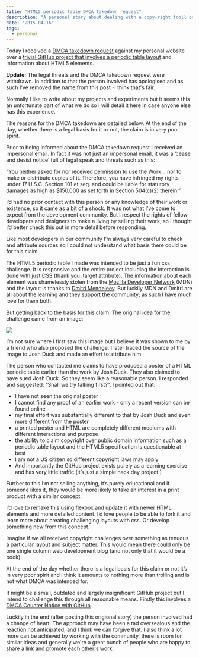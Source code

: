 ```yaml
---
title: "HTML5 periodic table DMCA takedown request"
description: "A personal story about dealing with a copy-right troll on an open source project." 
date: "2015-04-16"
tags: 
  - personal
---
```


Today I received a [DMCA takedown request]( http://en.wikipedia.org/wiki/Digital_Millennium_Copyright_Act) against my personal website over a [trivial GitHub project that involves a periodic table layout](http://madebymike.com.au/html5-periodic-table/) and information about HTML5 elements.

**Update:** The legal threats and the DMCA takedown request were withdrawn. In addition to that the person involved has apologised and as such I've removed the name from this post -I think that's fair.

Normally I like to write about my projects and experiments but it seems this an unfortunate part of what we do so I will detail it here in case anyone else has this experience.

The reasons for the DMCA takedown are detailed below. At the end of the day, whether there is a legal basis for it or not, the claim is in very poor spirit.

Prior to being informed about the DMCA takedown request I received an impersonal email. In fact it was not just an impersonal email, it was a ‘cease and desist notice’ full of legal speak and threats such as this:

“You neither asked for nor received permission to use the Work… nor to make or distribute copies of it. Therefore, you have infringed my rights under 17 U.S.C. Section 101 et seq. and could be liable for statutory damages as high as $150,000 as set forth in Section 504(c)(2) therein.”

I’d had no prior contact with this person or any knowledge of their work or existence, so it came as a bit of a shock. It was not what I’ve come to expect from the development community. But I respect the rights of fellow developers and designers to make a living by selling their work, so I thought I’d better check this out in more detail before responding.

Like most developers in our community I’m always very careful to check and attribute sources so I could not understand what basis there could be for this claim.

The HTML5 periodic table I made was intended to be just a fun css challenge. It is responsive and the entire project including the interaction is done with just CSS (thank you :target attribute). The information about each element was shamelessly stolen from the [Mozilla Developer Network]( https://developer.mozilla.org/en/docs/Web/HTML/Element) (MDN) and the layout is thanks to [Dmitri Mendeleev](http://en.wikipedia.org/wiki/Dmitri_Mendeleev). But luckily MDN and Dmitri are all about the learning and they support the community; as such I have much love for them both.

But getting back to the basis for this claim. The original idea for the challenge came from an image:

<img src="/img/html5-periodic-table-source.png" />

I’m not sure where I first saw this image but I believe it was shown to me by a friend who also proposed the challenge. I later traced the source of the image to Josh Duck and made an effort to attribute him.

The person who contacted me claims to have produced a poster of a HTML periodic table earlier than the work by Josh Duck. They also claimed to have sued Josh Duck. So they seem like a reasonable person. I responded and suggested: “Shall we try talking first?”. I pointed out that:

  - I have not seen the original poster
  - I cannot find any proof of an earlier work - only a recent version can be found online
  - my final effort was substantially different to that by Josh Duck and even more different from the poster
  - a printed poster and HTML are completely different mediums with different interactions and purpose
  - the ability to claim copyright over public domain information such as a periodic table layout and the HTML5 specification is questionable at best
  - I am not a US citizen so different copyright laws may apply
  - And importantly the GitHub project exists purely as a learning exercise and has very little traffic (it’s just a simple hack day project!)

Further to this I’m not selling anything, it’s purely educational and if someone likes it, they would be more likely to take an interest in a print product with a similar concept.

I’d love to remake this using flexbox and update it with newer HTML elements and more detailed content. I’d love people to be able to fork it and learn more about creating challenging layouts with css. Or develop something new from this concept.

Imagine if we all received copyright challenges over something as tenuous a particular layout and subject matter. This would mean there could only be one single column web development blog (and not only that it would be a book).

At the end of the day whether there is a legal basis for this claim or not it’s in very poor spirit and I think it amounts to nothing more than trolling and is not what DMCA was intended for.

It might be a small, outdated and largely insignificant GitHub project but I intend to challenge this through all reasonable means. Firstly this involves a [DMCA Counter Notice with GitHub](https://help.github.com/articles/guide-to-submitting-a-dmca-counter-notice/).

Luckily in the end (after posting this origional story) the person involved had a change of heart. The approach may have been a tad overzealous and the reaction not anticipated, and I think we can forgive that. I also think a lot more can be achieved by working with the community, there is room for similar ideas and generally we're a great bunch of people who are happy to share a link and promote each other's work.


